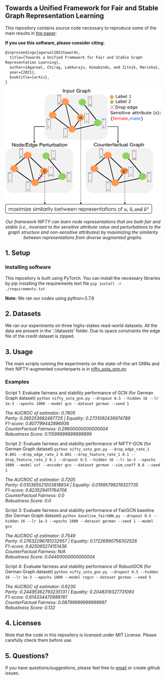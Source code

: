 ## Towards a Unified Framework for Fair and Stable Graph Representation Learning

This repository contains source code necessary to reproduce some of the main results in [the paper]():

**If you use this software, please consider citing:**
    
    @inproceedings{agarwal2021towards,
      title={Towards a Unified Framework for Fair and Stable Graph Representation Learning},
      author={Agarwal, Chirag, Lakkaraju, Himabindu, and Zitnik, Marinka},
      year={2021},
      booktitle={arXiv},
    }

<p align="center">
    <img src="revised_proposed_model.png" width=540px>
</p>
<p align="center"><i>
  Our framework NIFTY can learn node representations that are both fair and stable (i.e., invariant to the sensitive attribute value and perturbations to the graph   structure and non-sensitive attributes) by maximizing the similarity between representations from diverse augmented graphs.  
</i></p>

## 1. Setup

### Installing software
This repository is built using PyTorch. You can install the necessary libraries by pip installing the requirements text file `pip install -r ./requirements.txt`

**Note:** We ran our codes using python=3.7.9


## 2. Datasets
We ran our experiments on three highs-stakes read-world datasets. All the data are present in the './datasets' folder. Due to space constraints the edge file of the credit dataset is zipped.

## 3. Usage
The main scripts running the experiments on the state-of-the-art GNNs and their NIFTY-augmented counterparts is in [nifty_sota_gnn.py](nifty_sota_gnn.py)

### Examples
Script 1: Evaluate fairness and stability performance of GCN (for German Graph dataset)
`python nifty_sota_gnn.py --dropout 0.5 --hidden 16 --lr 1e-3 --epochs 1000 --model gcn --dataset german --seed 1`
<p align="left"><i>
  The AUCROC of estimator: 0.7605<br/>
  Parity: 0.395253682487725 | Equality: 0.2731092436974789<br/>
  F1-score: 0.807799442896936<br/>
  CounterFactual Fairness: 0.29600000000000004<br/>
  Robustness Score: 0.11599999999999999<br/>
</i></p>

Script 2: Evaluate fairness and stability performance of NIFTY-GCN (for German Graph dataset)
`python nifty_sota_gnn.py --drop_edge_rate_1 0.001 --drop_edge_rate_2 0.001 --drop_feature_rate_1 0.1 --drop_feature_rate_2 0.1 --dropout 0.5 --hidden 16 --lr 1e-3 --epochs 1000 --model ssf --encoder gcn --dataset german --sim_coeff 0.6 --seed 1`
<p align="left"><i>
  The AUCROC of estimator: 0.7205<br/>
  Parity: 0.010365521003818934 | Equality: 0.01995798319327735<br/>
  F1-score: 0.823529411764706<br/>
  CounterFactual Fairness: 0.0<br/>
  Robustness Score: 0.0<br/>
</i></p>  

Script 3: Evaluate fairness and stability performance of FairGCN baseline (for German Graph dataset)
`python baseline_fairGNN.py --dropout 0.5 --hidden 16 --lr 1e-3 --epochs 1000 --dataset german --seed 1 --model gcn`
<p align="left"><i>
  The AUCROC of estimator: 0.7549<br/>
  Parity: 0.27632296781232957 | Equality: 0.17226890756302526<br/>
  F1-score: 0.825065274151436<br/>
  CounterFactual Fairness: N/A<br/>
  Robustness Score: 0.04400000000000004<br/>
</i></p>   

Script 4: Evaluate fairness and stability performance of RobustGCN (for German Graph dataset)
`python nifty_sota_gnn.py --dropout 0.5 --hidden 16 --lr 1e-3 --epochs 1000 --model rogcn --dataset german --seed 5`
<p align="left"><i>
  The AUCROC of estimator: 0.6230<br/>
  Parity: 0.24495362793235131 | Equality: 0.2048319327731093<br/>
  F1-score: 0.614334470989761<br/>
  CounterFactual Fairness: 0.08799999999999997<br/>
  Robustness Score: 0.132<br/>
</i></p>  

## 4. Licenses
Note that the code in this repository is licensed under MIT License. Please carefully check them before use. 

## 5. Questions?
If you have questions/suggestions, please feel free to [email](mailto:chiragagarwall12@gmail.com) or create github issues.
